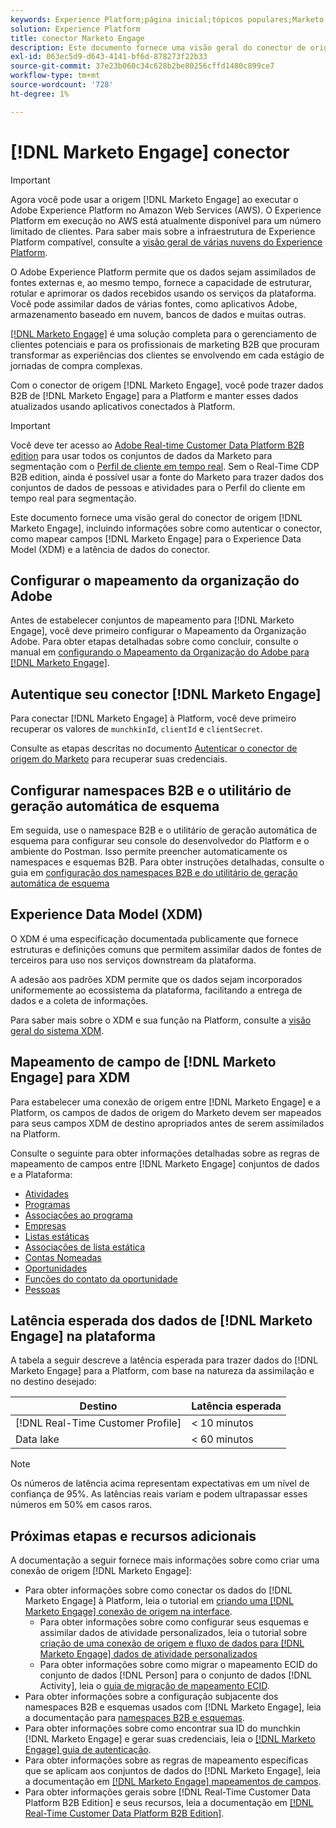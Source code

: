 ```yaml
---
keywords: Experience Platform;página inicial;tópicos populares;Marketo Engage;marketo engage;marketo
solution: Experience Platform
title: conector Marketo Engage
description: Este documento fornece uma visão geral do conector de origem do Marketo Engage, incluindo informações sobre autenticação, mapeamento e latência de dados.
exl-id: 063ec5d9-d643-4141-bf6d-878273f22b33
source-git-commit: 37e23b060c34c628b2be80256cffd1480c899ce7
workflow-type: tm+mt
source-wordcount: '728'
ht-degree: 1%

---
```


# [!DNL Marketo Engage] conector

>[!IMPORTANT]
>
>Agora você pode usar a origem [!DNL Marketo Engage] ao executar o Adobe Experience Platform no Amazon Web Services (AWS). O Experience Platform em execução no AWS está atualmente disponível para um número limitado de clientes. Para saber mais sobre a infraestrutura de Experience Platform compatível, consulte a [visão geral de várias nuvens do Experience Platform](../../../../landing/multi-cloud.md).

O Adobe Experience Platform permite que os dados sejam assimilados de fontes externas e, ao mesmo tempo, fornece a capacidade de estruturar, rotular e aprimorar os dados recebidos usando os serviços da plataforma. Você pode assimilar dados de várias fontes, como aplicativos Adobe, armazenamento baseado em nuvem, bancos de dados e muitas outras.

[[!DNL Marketo Engage]](https://www.marketo.com/software/) é uma solução completa para o gerenciamento de clientes potenciais e para os profissionais de marketing B2B que procuram transformar as experiências dos clientes se envolvendo em cada estágio de jornadas de compra complexas.

Com o conector de origem [!DNL Marketo Engage], você pode trazer dados B2B de [!DNL Marketo Engage] para a Platform e manter esses dados atualizados usando aplicativos conectados à Platform.

>[!IMPORTANT]
>
>Você deve ter acesso ao [Adobe Real-time Customer Data Platform B2B edition](../../../../rtcdp/b2b-overview.md) para usar todos os conjuntos de dados da Marketo para segmentação com o [Perfil de cliente em tempo real](../../../../profile/home.md). Sem o Real-Time CDP B2B edition, ainda é possível usar a fonte do Marketo para trazer dados dos conjuntos de dados de pessoas e atividades para o Perfil do cliente em tempo real para segmentação.

Este documento fornece uma visão geral do conector de origem [!DNL Marketo Engage], incluindo informações sobre como autenticar o conector, como mapear campos [!DNL Marketo Engage] para o Experience Data Model (XDM) e a latência de dados do conector.

## Configurar o mapeamento da organização do Adobe

Antes de estabelecer conjuntos de mapeamento para [!DNL Marketo Engage], você deve primeiro configurar o Mapeamento da Organização Adobe. Para obter etapas detalhadas sobre como concluir, consulte o manual em [configurando o Mapeamento da Organização do Adobe para [!DNL Marketo Engage]](https://experienceleague.adobe.com/docs/marketo/using/product-docs/core-marketo-concepts/miscellaneous/set-up-adobe-organization-mapping.html).

## Autentique seu conector [!DNL Marketo Engage]

Para conectar [!DNL Marketo Engage] à Platform, você deve primeiro recuperar os valores de `munchkinId`, `clientId` e `clientSecret`.

Consulte as etapas descritas no documento [Autenticar o conector de origem do Marketo](./marketo-auth.md) para recuperar suas credenciais.

## Configurar namespaces B2B e o utilitário de geração automática de esquema

Em seguida, use o namespace B2B e o utilitário de geração automática de esquema para configurar seu console do desenvolvedor do Platform e o ambiente do Postman. Isso permite preencher automaticamente os namespaces e esquemas B2B. Para obter instruções detalhadas, consulte o guia em [configuração dos namespaces B2B e do utilitário de geração automática de esquema](./marketo-namespaces.md)

## Experience Data Model (XDM)

O XDM é uma especificação documentada publicamente que fornece estruturas e definições comuns que permitem assimilar dados de fontes de terceiros para uso nos serviços downstream da plataforma.

A adesão aos padrões XDM permite que os dados sejam incorporados uniformemente ao ecossistema da plataforma, facilitando a entrega de dados e a coleta de informações.

Para saber mais sobre o XDM e sua função na Platform, consulte a [visão geral do sistema XDM](../../../../xdm/home.md).

## Mapeamento de campo de [!DNL Marketo Engage] para XDM

Para estabelecer uma conexão de origem entre [!DNL Marketo Engage] e a Platform, os campos de dados de origem do Marketo devem ser mapeados para seus campos XDM de destino apropriados antes de serem assimilados na Platform.

Consulte o seguinte para obter informações detalhadas sobre as regras de mapeamento de campos entre [!DNL Marketo Engage] conjuntos de dados e a Plataforma:

* [Atividades](../mapping/marketo.md#activities)
* [Programas](../mapping/marketo.md#programs)
* [Associações ao programa](../mapping/marketo.md#program-memberships)
* [Empresas](../mapping/marketo.md#companies)
* [Listas estáticas](../mapping/marketo.md#static-lists)
* [Associações de lista estática](../mapping/marketo.md#static-list-memberships)
* [Contas Nomeadas](../mapping/marketo.md#named-accounts)
* [Oportunidades](../mapping/marketo.md#opportunities)
* [Funções do contato da oportunidade](../mapping/marketo.md#opportunity-contact-roles)
* [Pessoas](../mapping/marketo.md#persons)

## Latência esperada dos dados de [!DNL Marketo Engage] na plataforma

A tabela a seguir descreve a latência esperada para trazer dados do [!DNL Marketo Engage] para a Platform, com base na natureza da assimilação e no destino desejado:

| Destino | Latência esperada |
| ----------- | ---------------- |
| [!DNL Real-Time Customer Profile] | &lt; 10 minutos |
| Data lake | &lt; 60 minutos |

>[!NOTE]
>
>Os números de latência acima representam expectativas em um nível de confiança de 95%. As latências reais variam e podem ultrapassar esses números em 50% em casos raros.

## Próximas etapas e recursos adicionais

A documentação a seguir fornece mais informações sobre como criar uma conexão de origem [!DNL Marketo Engage]:

* Para obter informações sobre como conectar os dados do [!DNL Marketo Engage] à Platform, leia o tutorial em [criando uma [!DNL Marketo Engage] conexão de origem na interface](../../../tutorials/ui/create/adobe-applications/marketo.md).
   * Para obter informações sobre como configurar seus esquemas e assimilar dados de atividade personalizados, leia o tutorial sobre [criação de uma conexão de origem e fluxo de dados para [!DNL Marketo Engage] dados de atividade personalizados](../../../tutorials/ui/create/adobe-applications/marketo-custom-activities.md)
   * Para obter informações sobre como migrar o mapeamento ECID do conjunto de dados [!DNL Person] para o conjunto de dados [!DNL Activity], leia o [guia de migração de mapeamento ECID](./migration.md).
* Para obter informações sobre a configuração subjacente dos namespaces B2B e esquemas usados com [!DNL Marketo Engage], leia a documentação para [namespaces B2B e esquemas](./marketo-namespaces.md).
* Para obter informações sobre como encontrar sua ID do munchkin [!DNL Marketo Engage] e gerar suas credenciais, leia o [[!DNL Marketo Engage] guia de autenticação](./marketo-auth.md).
* Para obter informações sobre as regras de mapeamento específicas que se aplicam aos conjuntos de dados do [!DNL Marketo Engage], leia a documentação em [[!DNL Marketo Engage] mapeamentos de campos](../mapping/marketo.md).
* Para obter informações gerais sobre [!DNL Real-Time Customer Data Platform B2B Edition] e seus recursos, leia a documentação em [[!DNL Real-Time Customer Data Platform B2B Edition]](../../../../rtcdp/b2b-overview.md).
